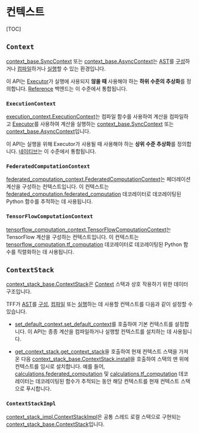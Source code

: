 # 컨텍스트

[TOC]

## `Context`

[context_base.SyncContext](https://github.com/tensorflow/federated/blob/main/tensorflow_federated/python/core/impl/context_stack/context_base.py) 또는 [context_base.AsyncContext](https://github.com/tensorflow/federated/blob/main/tensorflow_federated/python/core/impl/context_stack/context_base.py)는 [AST](compilation.md#ast)를 [구성](tracing.md)하거나 [컴파일](compilation.md)하거나 [실행](execution.md)할 수 있는 환경입니다.

이 API는 [Executor](execution.md#executor)가 실행에 사용되지 **않을 때** 사용해야 하는 **하위 수준의 추상화**를 정의합니다. [Reference](backend.md#reference) 백엔드는 이 수준에서 통합됩니다.

### `ExecutionContext`

[execution_context.ExecutionContext](https://github.com/tensorflow/federated/blob/main/tensorflow_federated/python/core/impl/execution_contexts/execution_context.py)는 컴파일 함수를 사용하여 계산을 컴파일하고 [Executor](https://github.com/tensorflow/federated/blob/main/tensorflow_federated/python/core/impl/context_stack/context_base.py)를 사용하여 계산을 실행하는  [context_base.SyncContext](execution.md#executor) 또는 [context_base.AsyncContext](https://github.com/tensorflow/federated/blob/main/tensorflow_federated/python/core/impl/context_stack/context_base.py)입니다.

이 API는 실행을 위해 <a>Executor</a>가 사용될 때 사용해야 하는 <strong>상위 수준 추상화</strong>를 정의합니다. [네이티브](backend.md#native)는 이 수준에서 통합됩니다.

### `FederatedComputationContext`

[federated_computation_context.FederatedComputationContext](https://github.com/tensorflow/federated/blob/main/tensorflow_federated/python/core/impl/federated_context/federated_computation_context.py)는 페더레이션 계산을 구성하는 컨텍스트입니다. 이 컨텍스트는 [federated_computation.federated_computation](https://github.com/tensorflow/federated/blob/main/tensorflow_federated/python/core/impl/federated_context/federated_computation.py) 데코레이터로 데코레이팅된 Python 함수를 추적하는 데 사용됩니다.

### `TensorFlowComputationContext`

[tensorflow_computation_context.TensorFlowComputationContext](https://github.com/tensorflow/federated/blob/main/tensorflow_federated/python/core/impl/tensorflow_context/tensorflow_computation_context.py)는 TensorFlow 계산을 구성하는 컨텍스트입니다. 이 컨텍스트는 [tensorflow_computation.tf_computation](https://github.com/tensorflow/federated/blob/main/tensorflow_federated/python/core/impl/tensorflow_context/tensorflow_computation.py) 데코레이터로 데코레이팅된 Python 함수를 직렬화하는 데 사용됩니다.

## `ContextStack`

[context_stack_base.ContextStack](https://github.com/tensorflow/federated/blob/main/tensorflow_federated/python/core/impl/context_stack/context_stack_base.py)은 [Context](#context) 스택과 상호 작용하기 위한 데이터 구조입니다.

TFF가 [AST](execution.md)를 [구성](compilation.md#ast), [컴파일](tracing.md) 또는 [실행](compilation.md)하는 데 사용할 컨텍스트를 다음과 같이 설정할 수 있습니다.

- [set_default_context.set_default_context](https://github.com/tensorflow/federated/blob/main/tensorflow_federated/python/core/impl/context_stack/set_default_context.py)를 호출하여 기본 컨텍스트를 설정합니다. 이 API는 종종 계산을 컴파일하거나 실행할 컨텍스트를 설치하는 데 사용됩니다.

- [get_context_stack.get_context_stack](https://github.com/tensorflow/federated/blob/main/tensorflow_federated/python/core/impl/context_stack/get_context_stack.py)을 호출하여 현재 컨텍스트 스택을 가져온 다음 [context_stack_base.ContextStack.install](https://github.com/tensorflow/federated/blob/main/tensorflow_federated/python/core/impl/context_stack/context_stack_base.py)을 호출하여 스택의 맨 위에 컨텍스트를 임시로 설치합니다. 예를 들어, [calculations.federated_computation](https://github.com/tensorflow/federated/blob/main/tensorflow_federated/python/core/api/computations.py) 및 [calculations.tf_computation](https://github.com/tensorflow/federated/blob/main/tensorflow_federated/python/core/api/computations.py) 데코레이터는 데코레이팅된 함수가 추적되는 동안 해당 컨텍스트를 현재 컨텍스트 스택으로 푸시합니다.

### `ContextStackImpl`

[context_stack_impl.ContextStackImpl](https://github.com/tensorflow/federated/blob/main/tensorflow_federated/python/core/impl/context_stack/context_stack_impl.py)은 공통 스레드 로컬 스택으로 구현되는 [context_stack_base.ContextStack](https://github.com/tensorflow/federated/blob/main/tensorflow_federated/python/core/impl/context_stack/context_stack_base.py)입니다.
